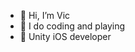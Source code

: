 - 👋 Hi, I’m Vic
- 👀 I do coding and playing 
- 🌱 Unity iOS developer


<!---
shastr/shastr is a ✨ special ✨ repository because its `README.md` (this file) appears on your GitHub profile.
You can click the Preview link to take a look at your changes.
--->
